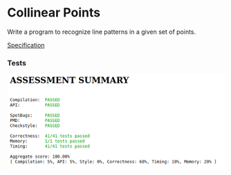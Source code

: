 # Collinear Points
Write a program to recognize line patterns in a given set of points. 

[Specification](https://coursera.cs.princeton.edu/algs4/assignments/collinear/specification.php)

### Tests
![Tests](tests.png)

